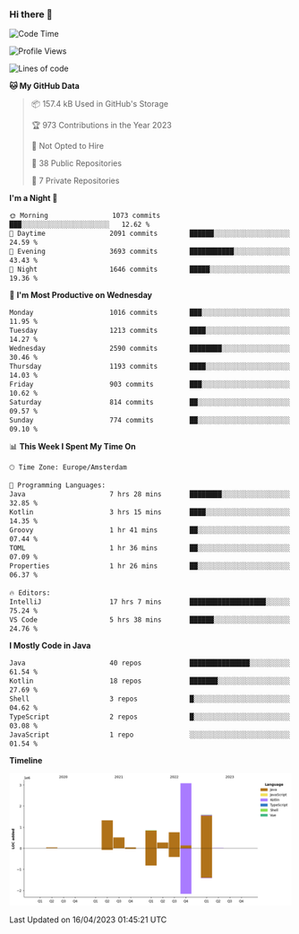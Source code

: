 ### Hi there 👋


<!--START_SECTION:waka-->
![Code Time](http://img.shields.io/badge/Code%20Time-3%2C162%20hrs%2037%20mins-blue)

![Profile Views](http://img.shields.io/badge/Profile%20Views-1-blue)

![Lines of code](https://img.shields.io/badge/From%20Hello%20World%20I%27ve%20Written-8.4%20million%20lines%20of%20code-blue)

**🐱 My GitHub Data** 

> 📦 157.4 kB Used in GitHub's Storage 
 > 
> 🏆 973 Contributions in the Year 2023
 > 
> 🚫 Not Opted to Hire
 > 
> 📜 38 Public Repositories 
 > 
> 🔑 7 Private Repositories 
 > 
**I'm a Night 🦉** 

```text
🌞 Morning                1073 commits        ███░░░░░░░░░░░░░░░░░░░░░░   12.62 % 
🌆 Daytime                2091 commits        ██████░░░░░░░░░░░░░░░░░░░   24.59 % 
🌃 Evening                3693 commits        ███████████░░░░░░░░░░░░░░   43.43 % 
🌙 Night                  1646 commits        █████░░░░░░░░░░░░░░░░░░░░   19.36 % 
```
📅 **I'm Most Productive on Wednesday** 

```text
Monday                   1016 commits        ███░░░░░░░░░░░░░░░░░░░░░░   11.95 % 
Tuesday                  1213 commits        ████░░░░░░░░░░░░░░░░░░░░░   14.27 % 
Wednesday                2590 commits        ████████░░░░░░░░░░░░░░░░░   30.46 % 
Thursday                 1193 commits        ████░░░░░░░░░░░░░░░░░░░░░   14.03 % 
Friday                   903 commits         ███░░░░░░░░░░░░░░░░░░░░░░   10.62 % 
Saturday                 814 commits         ██░░░░░░░░░░░░░░░░░░░░░░░   09.57 % 
Sunday                   774 commits         ██░░░░░░░░░░░░░░░░░░░░░░░   09.10 % 
```


📊 **This Week I Spent My Time On** 

```text
🕑︎ Time Zone: Europe/Amsterdam

💬 Programming Languages: 
Java                     7 hrs 28 mins       ████████░░░░░░░░░░░░░░░░░   32.85 % 
Kotlin                   3 hrs 15 mins       ████░░░░░░░░░░░░░░░░░░░░░   14.35 % 
Groovy                   1 hr 41 mins        ██░░░░░░░░░░░░░░░░░░░░░░░   07.44 % 
TOML                     1 hr 36 mins        ██░░░░░░░░░░░░░░░░░░░░░░░   07.09 % 
Properties               1 hr 26 mins        ██░░░░░░░░░░░░░░░░░░░░░░░   06.37 % 

🔥 Editors: 
IntelliJ                 17 hrs 7 mins       ███████████████████░░░░░░   75.24 % 
VS Code                  5 hrs 38 mins       ██████░░░░░░░░░░░░░░░░░░░   24.76 % 
```

**I Mostly Code in Java** 

```text
Java                     40 repos            ███████████████░░░░░░░░░░   61.54 % 
Kotlin                   18 repos            ███████░░░░░░░░░░░░░░░░░░   27.69 % 
Shell                    3 repos             █░░░░░░░░░░░░░░░░░░░░░░░░   04.62 % 
TypeScript               2 repos             █░░░░░░░░░░░░░░░░░░░░░░░░   03.08 % 
JavaScript               1 repo              ░░░░░░░░░░░░░░░░░░░░░░░░░   01.54 % 
```



**Timeline**

![Lines of Code chart](https://raw.githubusercontent.com/powercasgamer/powercasgamer/master/assets/bar_graph.png)


 Last Updated on 16/04/2023 01:45:21 UTC
<!--END_SECTION:waka-->
